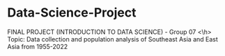 # Data-Science-Project
<h>FINAL PROJECT (INTRODUCTION TO DATA SCIENCE) - Group 07 <\h>
Topic: Data collection and population analysis of Southeast Asia and East Asia from 1955-2022

